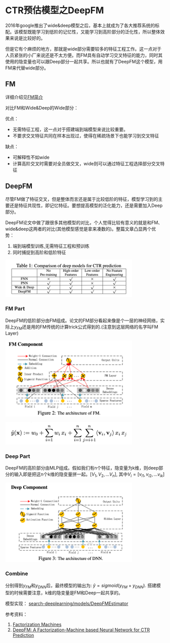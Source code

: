 # CTR预估模型之DeepFM

2016年google推出了wide&deep模型之后，基本上就成为了各大推荐系统的标配。该模型既能学习到低阶的记忆性，又能学习到高阶部分的泛化性，所以整体效果来说是比较好的。

但是它有个麻烦的地方，那就是wide部分需要较多的特征工程工作。这一点对于人员紧张的小厂来说还是不太方便。而FM具有自动学习交叉特征的能力，同时其使用的隐变量也可以跟Deep部分一起共享。所以也就有了DeepFM这个模型，用FM来代替wide部分。

## FM 

详细介绍见[FM简介](./FM.md)

对比FM和Wide&Deep的Wide部分：

优点：

* 无需特征工程，这一点对于搭建端到端模型来说比较重要。
* 不要求交叉特征共同在样本出现过，使得在稀疏场景下也能学习到交叉特征

缺点：

* 可解释性不如wide
* 计算高阶交叉时需要对全员做交叉，wide则可以通过特征工程选择部分交叉特征

## DeepFM

尽管FM做了特征交叉，但是整体而言还是属于比较低阶的特征，模型学习到的主要还是特征共现性，即记忆特征。要想提高模型的泛化能力，还是需要加入Deep部分。

DeepFM论文中做了跟很多其他模型的对比，个人觉得比较有意义的就是和FM、wide&deep这两者的对比(其他模型感觉是拿来凑数的)。整篇文章凸显两个优势：

1. 端到端模型训练,无需特征工程和预训练
2. 同时捕捉到高阶和低阶特征

<p><img src="./src/deepfm_advance.png" width=400></p>

### FM Part

DeepFM的低阶部分由FM组成。论文的FM部分看起来像是个一层的神经网络，实际上$y_{FM}$还是用的FM传统的计算trick公式得到的.(注意到这层网络的名字叫FM Layer)

<p><img src="./src/deepfm_fm_component.png" width=400></p>

<p><img src="./src/fm_formular.png" width=400></p>

### Deep Part

DeepFM的高阶部分由MLP组成。假如我们有n个特征，隐变量为k维，则deep部分的输入即是把这n个k维的隐变量拼一起。$[V_1, V_2, ... V_n]$, 其中$V_i = [v_{i1}, v_{i2}, ... v_{ik}]$

<p><img src="./src/deepfm_deep_component.png" width=400></p>

### Combine

分别得到$y_{FM}$和$y_{DNN}$后，最终模型的输出为: $\hat{y} = sigmoid(y_{FM} + y_{DNN})$. 搭建模型的时候需要注意，k维的隐变量是FM和Deep一起共享的。

模型实现： [search-deeplearning/models/DeepFMEstimator](https://github.com/Genie-Liu/search-deeplearning/blob/master/search_deeplearning/models/DeepFMEstimator.py)

参考资料：
1. [Factorization Machines](https://www.csie.ntu.edu.tw/~b97053/paper/Rendle2010FM.pdf)
2. [DeepFM: A Factorization-Machine based Neural Network for CTR Prediction](https://arxiv.org/abs/1703.04247)
